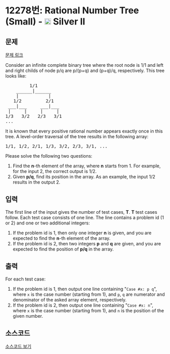 # 12278번: Rational Number Tree (Small) - <img src="https://static.solved.ac/tier_small/9.svg" style="height:20px" /> Silver II

<!-- performance -->

<!-- 문제 제출 후 깃허브에 푸시를 했을 때 제출한 코드의 성능이 입력될 공간입니다.-->

<!-- end -->

## 문제

[문제 링크](https://boj.kr/12278)


<p>Consider an infinite complete binary tree where the root node is 1/1 and left and right childs of node p/q are p/(p+q) and (p+q)/q, respectively. This tree looks like:</p>

<pre>         1/1
    ______|______
    |           |
   1/2         2/1
 ___|___     ___|___
 |     |     |     |
1/3   3/2   2/3   3/1
...
</pre>

<p>It is known that every positive rational number appears exactly once in this tree. A level-order traversal of the tree results in the following array:</p>

<pre>1/1, 1/2, 2/1, 1/3, 3/2, 2/3, 3/1, ...
</pre>

<p>Please solve the following two questions:</p>

<ol>
<li>Find the&nbsp;<b>n</b>-th element of the array, where&nbsp;<b>n</b>&nbsp;starts from 1. For example, for the input 2, the correct output is 1/2.</li>
<li>Given&nbsp;<b>p/q</b>, find its position in the array. As an example, the input 1/2 results in the output 2.</li>
</ol>



## 입력


<p>The first line of the input gives the number of test cases,&nbsp;<b>T</b>.&nbsp;<b>T</b>&nbsp;test cases follow. Each test case consists of one line. The line contains a problem id (1 or 2) and one or two additional integers:</p>

<ol>
<li>If the problem id is 1, then only one integer&nbsp;<b>n</b>&nbsp;is given, and you are expected to find the&nbsp;<b>n</b>-th element of the array.</li>
<li>If the problem id is 2, then two integers&nbsp;<b>p</b>&nbsp;and&nbsp;<b>q</b>&nbsp;are given, and you are expected to find the position of&nbsp;<b>p/q</b>&nbsp;in the array.</li>
</ol>



## 출력


<p>For each test case:</p>

<ol>
<li>If the problem id is 1, then output one line containing "<code>Case #x: p q</code>", where&nbsp;<code>x</code>&nbsp;is the case number (starting from 1), and&nbsp;<code>p</code>,&nbsp;<code>q</code>&nbsp;are numerator and denominator of the asked array element, respectively.</li>
<li>If the problem id is 2, then output one line containing "<code>Case #x: n</code>", where&nbsp;<code>x</code>&nbsp;is the case number (starting from 1), and&nbsp;<code>n</code>&nbsp;is the position of the given number.</li>
</ol>



## 소스코드

[소스코드 보기](Rational%20Number%20Tree%20(Small).cpp)
